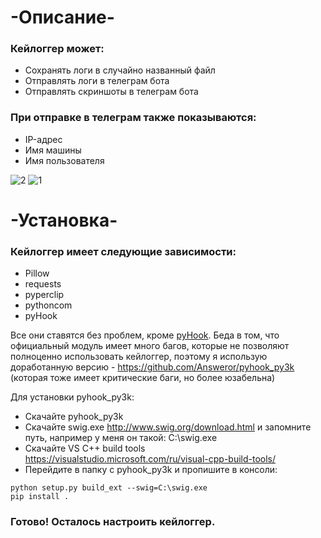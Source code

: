 # -Описание-

### Кейлоггер может:
- Сохранять логи в случайно названный файл 
- Отправлять логи в телеграм бота
- Отправлять скриншоты в телеграм бота
### При отправке в телеграм также показываются:
- IP-адрес 
- Имя машины
- Имя пользователя

![2](https://user-images.githubusercontent.com/56086653/106382940-ed92c400-63d3-11eb-8908-2b1b982d2b6a.PNG)
![1](https://user-images.githubusercontent.com/56086653/106382935-e66bb600-63d3-11eb-83f3-a3c1ed66ef11.PNG)


# -Установка-

### Кейлоггер имеет следующие зависимости:
- Pillow
- requests
- pyperclip
- pythoncom  
- pyHook

Все они ставятся без проблем, кроме [pyHook](https://www.lfd.uci.edu/~gohlke/pythonlibs/#pyhook).
Беда в том, что официальный модуль имеет много багов, которые не позволяют полноценно использовать кейлоггер, поэтому я использую доработанную версию - https://github.com/Answeror/pyhook_py3k (которая тоже имеет критические баги, но более юзабельна)

Для установки pyhook_py3k:
- Скачайте pyhook_py3k
- Скачайте swig.exe http://www.swig.org/download.html и запомните путь, например у меня он такой: C:\swig.exe
- Скачайте VS C++ build tools https://visualstudio.microsoft.com/ru/visual-cpp-build-tools/
- Перейдите в папку с pyhook_py3k и пропишите в консоли:
```
python setup.py build_ext --swig=C:\swig.exe
pip install .
```
### Готово! Осталось настроить кейлоггер.







